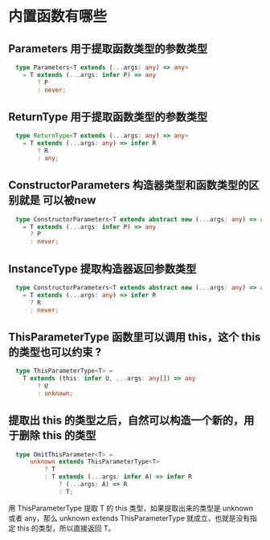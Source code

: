 # 内置函数有哪些

## Parameters 用于提取函数类型的参数类型

```typescript
  type Parameters<T extends (...args: any) => any> 
    = T extends (...args: infer P) => any 
        ? P 
        : never;

```

## ReturnType 用于提取函数类型的参数类型
```typescript
  type ReturnType<T extends (...args: any) => any> 
    = T extends (...args: any) => infer R 
        ? R 
        : any;
```

## ConstructorParameters 构造器类型和函数类型的区别就是 可以被new
```typescript
  type ConstructorParameters<T extends abstract new (...args: any) => any>
    = T extends (...args: infer P) => any
      ? P
      : never;
```

## InstanceType 提取构造器返回参数类型
```typescript
  type ConstructorParameters<T extends abstract new (...args: any) => any>
    = T extends (...args: any) => infer R
      ? R
      : never;
```
## ThisParameterType 函数里可以调用 this，这个 this 的类型也可以约束 ?
```typescript
  type ThisParameterType<T> = 
    T extends (this: infer U, ...args: any[]) => any 
        ? U 
        : unknown;
```

## 提取出 this 的类型之后，自然可以构造一个新的，用于删除 this 的类型
```typescript
  type OmitThisParameter<T> = 
      unknown extends ThisParameterType<T> 
          ? T 
          : T extends (...args: infer A) => infer R 
              ? (...args: A) => R 
              : T;
```
用 ThisParameterType 提取 T 的 this 类型，如果提取出来的类型是 unknown 或者 any，那么 unknown extends ThisParameterType 就成立，也就是没有指定 this 的类型，所以直接返回 T。








